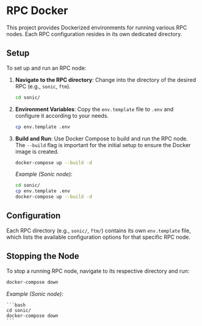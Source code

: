 # RPC Docker

This project provides Dockerized environments for running various RPC nodes. Each RPC configuration resides in its own dedicated directory.

## Setup

To set up and run an RPC node:

1.  **Navigate to the RPC directory**: Change into the directory of the desired RPC (e.g., `sonic`, `ftm`).

    ```bash
    cd sonic/
    ```

2.  **Environment Variables**: Copy the `env.template` file to `.env` and configure it according to your needs.

    ```bash
    cp env.template .env
    ```

3.  **Build and Run**: Use Docker Compose to build and run the RPC node. The `--build` flag is important for the initial setup to ensure the Docker image is created.

    ```bash
    docker-compose up --build -d
    ```

    *Example (Sonic node):*

    ```bash
    cd sonic/
    cp env.template .env
    docker-compose up --build -d
    ```

## Configuration

Each RPC directory (e.g., `sonic/`, `ftm/`) contains its own `env.template` file, which lists the available configuration options for that specific RPC node.

## Stopping the Node

To stop a running RPC node, navigate to its respective directory and run:

```bash
docker-compose down
```
*Example (Sonic node):*

    ```bash
    cd sonic/
    docker-compose down
    ```

